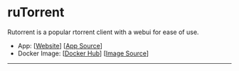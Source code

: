 # ruTorrent

Rutorrent is a popular rtorrent client with a webui for ease of use.

- App: [[Website](https://github.com/Novik/ruTorrent)] [[App Source](https://github.com/linuxserver/docker-rutorrent)]
- Docker Image: [[Docker Hub](https://hub.docker.com/)] [[Image Source](https://hub.docker.com/r/linuxserver/rutorrent/)]

---